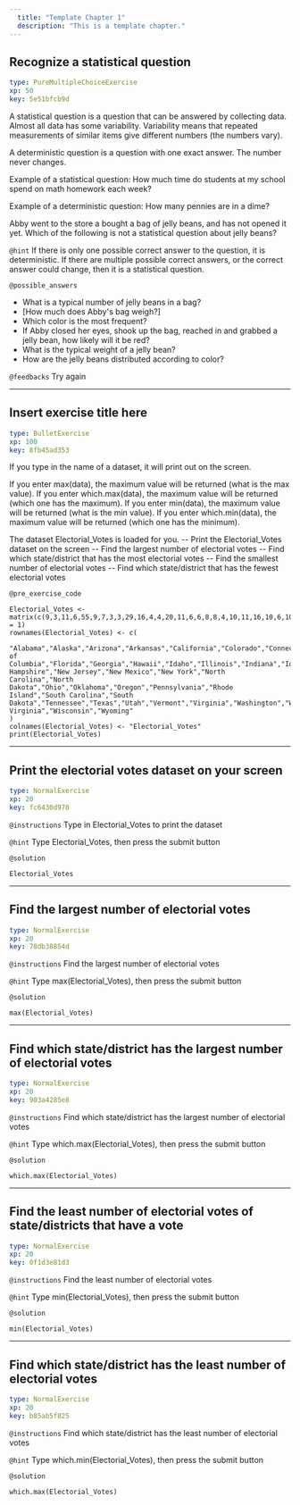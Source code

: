 ```yaml
---
  title: "Template Chapter 1"
  description: "This is a template chapter."
---
```


## Recognize a statistical question

```yaml
type: PureMultipleChoiceExercise 
xp: 50 
key: 5e51bfcb9d   
```


A statistical question is a question that can be answered by collecting data. Almost all data has some variability. Variability means that repeated measurements of similar items give different numbers (the numbers vary).

A deterministic question is a question with one exact answer. The number never changes.

Example of a statistical question:
How much time do students at  my school spend on math homework each week?

Example of a deterministic question:
How many pennies are in a dime?

Abby went to the store a bought a bag of jelly beans, and has not opened it yet. Which of the following is not a statistical question about jelly beans?


`@hint`
If there is only one possible correct answer to the question, it is deterministic.
If there are multiple possible correct answers, or the correct answer could change, then it is a statistical question.

`@possible_answers`
- What is a typical number of jelly beans in a bag?
 - [How much does Abby's bag weigh?]
 - Which color is the most frequent?
 - If Abby closed her eyes, shook up the bag, reached in and grabbed a jelly bean, how likely will it be red?
 - What is the typical weight of a jelly bean?
 - How are the jelly beans distributed according to color?

`@feedbacks`
Try again

---

## Insert exercise title here

```yaml
type: BulletExercise 
xp: 100 
key: 8fb45ad353   
```

If you type in the name of a dataset, it will print out on the screen.

If you enter max(data), the maximum value will be returned (what is the max value).
If you enter which.max(data), the maximum value will be returned (which one has the maximum).
If you enter min(data), the maximum value will be returned (what is the min value).
If you enter which.min(data), the maximum value will be returned (which one has the minimum).

The dataset Electorial_Votes is loaded for you.
-- Print the Electorial_Votes dataset on the screen
-- Find the largest number of electorial votes
-- Find which state/district that has the most electorial votes
-- Find the smallest number of electorial votes
-- Find which state/district that has the fewest electorial votes

`@pre_exercise_code`

```{r}
Electorial_Votes <- matrix(c(9,3,11,6,55,9,7,3,3,29,16,4,4,20,11,6,6,8,8,4,10,11,16,10,6,10,3,5,6,4,14,5,29,15,3,18,7,7,20,4,9,3,11,38,6,3,13,12,5,10,3),ncol = 1)
rownames(Electorial_Votes) <- c(
  "Alabama","Alaska","Arizona","Arkansas","California","Colorado","Connecticut","Delaware","District of Columbia","Florida","Georgia","Hawaii","Idaho","Illinois","Indiana","Iowa","Kansas","Kentucky","Louisiana","Maine","Maryland","Massachusetts","Michigan","Minnesota","Mississippi","Missouri","Montana","Nebraska","Nevada","New Hampshire","New Jersey","New Mexico","New York","North Carolina","North Dakota","Ohio","Oklahoma","Oregon","Pennsylvania","Rhode Island","South Carolina","South Dakota","Tennessee","Texas","Utah","Vermont","Virginia","Washington","West Virginia","Wisconsin","Wyoming"
)
colnames(Electorial_Votes) <- "Electorial_Votes"
print(Electorial_Votes)
```

***

## Print the electorial votes dataset on your screen

```yaml
type: NormalExercise
xp: 20
key: fc6430d970
```

`@instructions`
Type in Electorial_Votes to print the dataset

`@hint`
Type Electorial_Votes, then press the submit button

`@solution`
```{r}
Electorial_Votes
```

***

## Find the largest number of electorial votes

```yaml
type: NormalExercise
xp: 20
key: 78db38854d
```

`@instructions`
Find the largest number of electorial votes

`@hint`
Type max(Electorial_Votes), then press the submit button

`@solution`
```{r}
max(Electorial_Votes)
```

***

## Find which state/district has the largest number of electorial votes

```yaml
type: NormalExercise
xp: 20
key: 903a4285e8
```

`@instructions`
Find which state/district has the largest number of electorial votes

`@hint`
Type which.max(Electorial_Votes), then press the submit button

`@solution`
```{r}
which.max(Electorial_Votes)
```

***

## Find the least number of electorial votes of state/districts that have a vote

```yaml
type: NormalExercise
xp: 20
key: 0f1d3e81d3
```

`@instructions`
Find the least number of electorial votes

`@hint`
Type min(Electorial_Votes), then press the submit button

`@solution`
```{r}
min(Electorial_Votes)
```

***

## Find which state/district has the least number of electorial votes

```yaml
type: NormalExercise
xp: 20
key: b85ab5f825
```

`@instructions`
Find which state/district has the least number of electorial votes

`@hint`
Type which.min(Electorial_Votes), then press the submit button

`@solution`
```{r}
which.max(Electorial_Votes)
```


